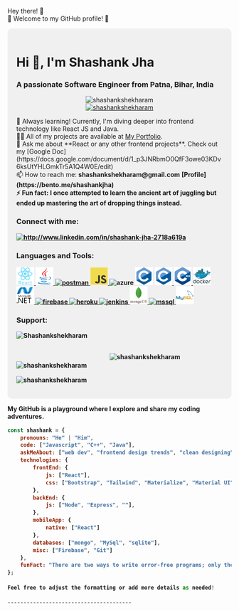 Hey there! 👋  
🌟 Welcome to my GitHub profile! 🌟
<div style="background-color: #f0f0f0; padding: 20px; border-radius: 10px;">

  <h1 align="left">Hi 👋, I'm Shashank Jha</h1>
  <h3 align="left">A passionate Software Engineer from Patna, Bihar, India</h3>

  <div align="center">
    <img src="https://komarev.com/ghpvc/?username=shashankshekharam&label=Profile%20views&color=0e75b6&style=flat" alt="shashankshekharam" />
  </div>

  <div align="center">
    <a href="https://github.com/ryo-ma/github-profile-trophy">
      <img src="https://github-profile-trophy.vercel.app/?username=shashankshekharam" alt="shashankshekharam" />
    </a>
  </div>

  <p align="left">
    🌱 Always learning! Currently, I'm diving deeper into frontend technology like React JS and Java.
    <br>
    👨‍💻 All of my projects are available at <a href="https://shashankshekharam.github.io/ShashankJha.github.io/">My Portfolio</a>.
    <br>
    💬 Ask me about **React or any other frontend projects**. Check out my [Google Doc](https://docs.google.com/document/d/1_p3JNRbmO0QfF3owe03KDv6ksUtYHLGmkTr5A1Q4W0E/edit)
    <br>
    📫 How to reach me: <strong>shashankshekharam@gmail.com</strong> <Strong> [Profile](https://bento.me/shashankjha) </>
    <br>
    ⚡ Fun fact: I once attempted to learn the ancient art of juggling but ended up mastering the art of dropping things instead.
  </p>

  <h3 align="left">Connect with me:</h3>
  <p align="left">
    <a href="https://linkedin.com/in/http://www.linkedin.com/in/shashank-jha-2718a619a" target="blank">
      <img src="https://raw.githubusercontent.com/rahuldkjain/github-profile-readme-generator/master/src/images/icons/Social/linked-in-alt.svg" alt="http://www.linkedin.com/in/shashank-jha-2718a619a" height="30" width="40" />
    </a>
  </p>

  <h3 align="left">Languages and Tools:</h3>
  <p align="left">
      
  <a href="https://reactjs.org/" target="_blank" rel="noreferrer"> 
    <img src="https://raw.githubusercontent.com/devicons/devicon/master/icons/react/react-original-wordmark.svg" alt="react" width="40" height="40"/> 
  </a>
      <a href="https://www.java.com" target="_blank" rel="noreferrer"> 
    <img src="https://raw.githubusercontent.com/devicons/devicon/master/icons/java/java-original.svg" alt="java" width="40" height="40"/> 
  </a> 
  <a href="https://postman.com" target="_blank" rel="noreferrer"> 
    <img src="https://www.vectorlogo.zone/logos/getpostman/getpostman-icon.svg" alt="postman" width="40" height="40"/> 
  </a> 
  <a href="https://developer.mozilla.org/en-US/docs/Web/JavaScript" target="_blank" rel="noreferrer"> 
    <img src="https://raw.githubusercontent.com/devicons/devicon/master/icons/javascript/javascript-original.svg" alt="javascript" width="40" height="40"/> 
  </a> 
    <img src="https://www.vectorlogo.zone/logos/microsoft_azure/microsoft_azure-icon.svg" alt="azure" width="40" height="40"/>
    <img src="https://raw.githubusercontent.com/devicons/devicon/master/icons/c/c-original.svg" alt="c" width="40" height="40"/>
      <a href="https://www.cprogramming.com/" target="_blank" rel="noreferrer"> 
    <img src="https://raw.githubusercontent.com/devicons/devicon/master/icons/c/c-original.svg" alt="c" width="40" height="40"/> 
  </a> 
  <a href="https://www.w3schools.com/cpp/" target="_blank" rel="noreferrer"> 
    <img src="https://raw.githubusercontent.com/devicons/devicon/master/icons/cplusplus/cplusplus-original.svg" alt="cplusplus" width="40" height="40"/> 
  </a> 
  <a href="https://www.docker.com/" target="_blank" rel="noreferrer"> 
    <img src="https://raw.githubusercontent.com/devicons/devicon/master/icons/docker/docker-original-wordmark.svg" alt="docker" width="40" height="40"/> 
  </a> 
  <a href="https://dotnet.microsoft.com/" target="_blank" rel="noreferrer"> 
    <img src="https://raw.githubusercontent.com/devicons/devicon/master/icons/dot-net/dot-net-original-wordmark.svg" alt="dotnet" width="40" height="40"/> 
  </a> 
  <a href="https://firebase.google.com/" target="_blank" rel="noreferrer"> 
    <img src="https://www.vectorlogo.zone/logos/firebase/firebase-icon.svg" alt="firebase" width="40" height="40"/> 
  </a> 
  <a href="https://heroku.com" target="_blank" rel="noreferrer"> 
    <img src="https://www.vectorlogo.zone/logos/heroku/heroku-icon.svg" alt="heroku" width="40" height="40"/> 
  </a> 
  
  <a href="https://www.jenkins.io" target="_blank" rel="noreferrer"> 
    <img src="https://www.vectorlogo.zone/logos/jenkins/jenkins-icon.svg" alt="jenkins" width="40" height="40"/> 
  </a> 
 
  <a href="https://www.mongodb.com/" target="_blank" rel="noreferrer"> 
    <img src="https://raw.githubusercontent.com/devicons/devicon/master/icons/mongodb/mongodb-original-wordmark.svg" alt="mongodb" width="40" height="40"/> 
  </a> 
  <a href="https://www.microsoft.com/en-us/sql-server" target="_blank" rel="noreferrer"> 
    <img src="https://www.svgrepo.com/show/303229/microsoft-sql-server-logo.svg" alt="mssql" width="40" height="40"/> 
  </a> 
  <a href="https://www.mysql.com/" target="_blank" rel="noreferrer"> 
    <img src="https://raw.githubusercontent.com/devicons/devicon/master/icons/mysql/mysql-original-wordmark.svg" alt="mysql" width="40" height="40"/> 
  </a> 
 
  
</p>
    <!-- Add more icons here -->
  </p>

  <h3 align="left">Support:</h3>
  <p>
    <a href="https://www.buymeacoffee.com/ Shashankshekharam">
      <img align="left" src="https://cdn.buymeacoffee.com/buttons/v2/default-yellow.png" height="50" width="210" alt="Shashankshekharam" />
    </a>
  </p>
  <br><br>

  <p>
    <img align="left" src="https://github-readme-stats.vercel.app/api/top-langs?username=shashankshekharam&show_icons=true&locale=en&layout=compact" alt="shashankshekharam" />
  </p>

  <p>&nbsp;<img align="center" src="https://github-readme-stats.vercel.app/api?username=shashankshekharam&show_icons=true&locale=en" alt="shashankshekharam" /></p>

  <p>
    <img align="center" src="https://github-readme-streak-stats.herokuapp.com/?user=shashankshekharam&" alt="shashankshekharam" />
  </p>

</div>

My GitHub is a playground where I explore and share my coding adventures.

```javascript
const shashank = {
    pronouns: "He" | "Him",
    code: ["Javascript", "C++", "Java"],
    askMeAbout: ["web dev", "frontend design trends", "clean designing"],
    technologies: {
        frontEnd: {
            js: ["React"],
            css: ["Bootstrap", "Tailwind", "Materialize", "Material UI", "UIkit"]
        },
        backEnd: {
            js: ["Node", "Express", ""],
        },
        mobileApp: {
            native: ["React"]
        },
        databases: ["mongo", "MySql", "sqlite"],
        misc: ["Firebase", "Git"]
    },
    funFact: "There are two ways to write error-free programs; only the third one works"
};

Feel free to adjust the formatting or add more details as needed!

---------------------------------------


